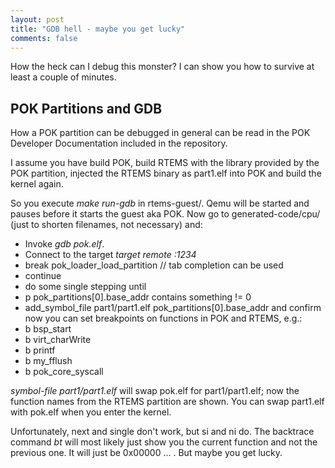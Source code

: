 ```yaml
---
layout: post
title: "GDB hell - maybe you get lucky"
comments: false
---
```


How the heck can I debug this monster? I can show you how to survive at least a
couple of minutes.

## POK Partitions and GDB 

How a POK partition can be debugged in general can be read in the POK
Developer Documentation included in the repository. 

I assume you have build POK, build RTEMS with the library provided by the POK
partition, injected the RTEMS binary as part1.elf into POK and build the kernel
again.

So you execute *make run-gdb* in rtems-guest/. Qemu will be started and pauses
before it starts the guest aka POK.
Now go to generated-code/cpu/ (just to shorten filenames, not necessary) and:
* Invoke *gdb pok.elf*.
* Connect to the target *target remote :1234*
* break pok_loader_load_partition  // tab completion can be used
* continue
* do some single stepping until 
* p pok_partitions[0].base_addr contains something != 0
* add_symbol_file part1/part1.elf pok_partitions[0].base_addr and confirm
now you can set breakpoints on functions in POK and RTEMS, e.g.:
* b bsp_start
* b virt_charWrite
* b printf
* b my_fflush
* b pok_core_syscall

*symbol-file part1/part1.elf* will swap pok.elf for part1/part1.elf; now the
function names from the RTEMS partition are shown. You can swap part1.elf with
pok.elf when you enter the kernel.

Unfortunately, next and single don't work, but si and ni do.
The backtrace command *bt* will most likely just show you the current function
and not the previous one. It will just be 0x00000 ... .
But maybe you get lucky.
